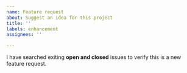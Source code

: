 ```yaml
---
name: Feature request
about: Suggest an idea for this project
title: ''
labels: enhancement
assignees: ''

---
```


I have searched exiting **open and closed** issues to verify this is a new feature request.
